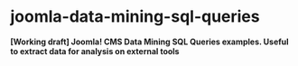 # joomla-data-mining-sql-queries
**[Working draft] Joomla! CMS Data Mining SQL Queries examples. Useful to
extract data for analysis on external tools**
